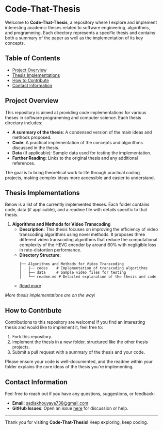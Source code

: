 # Code-That-Thesis

Welcome to **Code-That-Thesis**, a repository where I explore and implement interesting academic theses related to software engineering, algorithms, and programming. Each directory represents a specific thesis and contains both a summary of the paper as well as the implementation of its key concepts.

## Table of Contents
- [Project Overview](#project-overview)
- [Thesis Implementations](#thesis-implementations)
- [How to Contribute](#how-to-contribute)
- [Contact Information](#contact-information)

## Project Overview

This repository is aimed at providing code implementations for various theses in software programming and computer science. Each thesis directory includes:
- **A summary of the thesis**: A condensed version of the main ideas and methods proposed.
- **Code**: A practical implementation of the concepts and algorithms discussed in the thesis.
- **Data** (if applicable): Sample data used for testing the implementation.
- **Further Reading**: Links to the original thesis and any additional references.

The goal is to bring theoretical work to life through practical coding projects, making complex ideas more accessible and easier to understand.

## Thesis Implementations

Below is a list of the currently implemented theses. Each folder contains code, data (if applicable), and a readme file with details specific to that thesis.

1. **Algorithms and Methods for Video Transcoding**
    - **Description**: This thesis focuses on improving the efficiency of video transcoding algorithms using novel methods. It proposes three different video transcoding algorithms that reduce the computational complexity of the HEVC encoder by around 60% with negligible loss in rate-distortion performance.
    - **Directory Structure**:
        ```
        ├── Algorithms and Methods for Video Transcoding
        │   ├── codes    # Implementation of transcoding algorithms
        │   ├── data     # Sample video files for testing
        │   └── readme.md # Detailed explanation of the thesis and code
        ```
    - [Read more](Algorithms%20and%20Methods%20for%20Video%20Transcoding/readme.md)

*More thesis implementations are on the way!*

## How to Contribute

Contributions to this repository are welcome! If you find an interesting thesis and would like to implement it, feel free to:
1. Fork this repository.
2. Implement the thesis in a new folder, structured like the other thesis projects.
3. Submit a pull request with a summary of the thesis and your code.

Please ensure your code is well-documented, and the readme within your folder explains the core ideas of the thesis you're implementing.

## Contact Information

Feel free to reach out if you have any questions, suggestions, or feedback:

- **Email**: sadiakhouyaya738@gmail.com
- **GitHub Issues**: Open an issue [here](https://github.com/abdoufermat5/code-that-thesis/issues) for discussion or help.

---

Thank you for visiting **Code-That-Thesis**! Keep exploring, keep coding.
 
